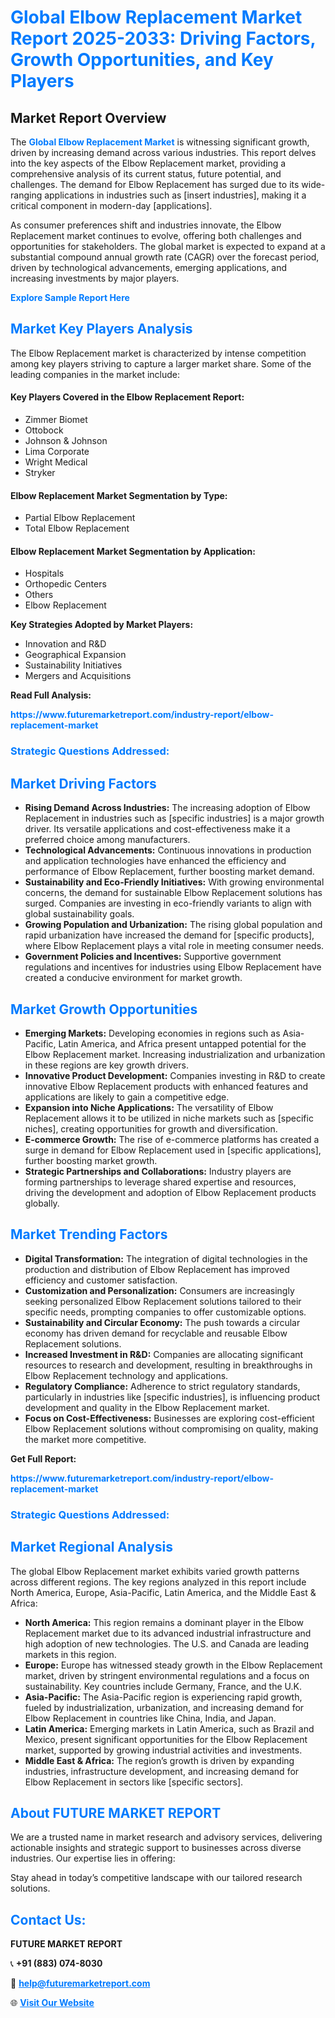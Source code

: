 <h1 style="color: #007BFF;">Global Elbow Replacement Market Report 2025-2033: Driving Factors, Growth Opportunities, and Key Players</h1>

<section id="overview">
<h2>Market Report Overview</h2>
<p>The <a href="https://www.futuremarketreport.com/industry-report/elbow-replacement-market" style="color: #007BFF; text-decoration: none;"><strong>Global Elbow Replacement Market</strong></a> is witnessing significant growth, driven by increasing demand across various industries. This report delves into the key aspects of the Elbow Replacement market, providing a comprehensive analysis of its current status, future potential, and challenges. The demand for Elbow Replacement has surged due to its wide-ranging applications in industries such as [insert industries], making it a critical component in modern-day [applications].</p>
<p>As consumer preferences shift and industries innovate, the Elbow Replacement market continues to evolve, offering both challenges and opportunities for stakeholders. The global market is expected to expand at a substantial compound annual growth rate (CAGR) over the forecast period, driven by technological advancements, emerging applications, and increasing investments by major players.</p>
</section>

<section id="overview">
<p><a href="https://www.futuremarketreport.com/request-sample/reportId=116566" style="color: #007BFF; text-decoration: none;"><strong>Explore Sample Report Here</strong></a></p>
</section>

<section id="key-players">
<h2 style="color: #007BFF;">Market Key Players Analysis</h2>
<p>The Elbow Replacement market is characterized by intense competition among key players striving to capture a larger market share. Some of the leading companies in the market include:</p>
<h4>Key Players Covered in the Elbow Replacement Report:</h4>
<ul><li>Zimmer Biomet</li><li>Ottobock</li><li>Johnson &amp; Johnson</li><li>Lima Corporate</li><li>Wright Medical</li><li>Stryker</li></ul>
<h4>Elbow Replacement Market Segmentation by Type:</h4>
<ul><li>Partial Elbow Replacement</li><li>Total Elbow Replacement</li></ul>

<h4>Elbow Replacement Market Segmentation by Application:</h4>
<ul><li>Hospitals</li><li>Orthopedic Centers</li><li>Others</li><li>Elbow Replacement</li></ul>
<p><strong>Key Strategies Adopted by Market Players:</strong></p>
<ul>
<li>Innovation and R&D</li>
<li>Geographical Expansion</li>
<li>Sustainability Initiatives</li>
<li>Mergers and Acquisitions</li>
</ul>
</section>

<section>
<p><strong>Read Full Analysis: </strong></p><a href="https://www.futuremarketreport.com/industry-report/elbow-replacement-market" style="color: #007BFF; text-decoration: none;"><strong>https://www.futuremarketreport.com/industry-report/elbow-replacement-market</strong></a>
<h3 style="color: #007BFF;">Strategic Questions Addressed:</h3>
</section>

<section id="driving-factors">
<h2 style="color: #007BFF;">Market Driving Factors</h2>
<ul>
<li><strong>Rising Demand Across Industries:</strong> The increasing adoption of Elbow Replacement in industries such as [specific industries] is a major growth driver. Its versatile applications and cost-effectiveness make it a preferred choice among manufacturers.</li>
<li><strong>Technological Advancements:</strong> Continuous innovations in production and application technologies have enhanced the efficiency and performance of Elbow Replacement, further boosting market demand.</li>
<li><strong>Sustainability and Eco-Friendly Initiatives:</strong> With growing environmental concerns, the demand for sustainable Elbow Replacement solutions has surged. Companies are investing in eco-friendly variants to align with global sustainability goals.</li>
<li><strong>Growing Population and Urbanization:</strong> The rising global population and rapid urbanization have increased the demand for [specific products], where Elbow Replacement plays a vital role in meeting consumer needs.</li>
<li><strong>Government Policies and Incentives:</strong> Supportive government regulations and incentives for industries using Elbow Replacement have created a conducive environment for market growth.</li>
</ul>
</section>

<section id="growth-opportunities">
<h2 style="color: #007BFF;">Market Growth Opportunities</h2>
<ul>
<li><strong>Emerging Markets:</strong> Developing economies in regions such as Asia-Pacific, Latin America, and Africa present untapped potential for the Elbow Replacement market. Increasing industrialization and urbanization in these regions are key growth drivers.</li>
<li><strong>Innovative Product Development:</strong> Companies investing in R&D to create innovative Elbow Replacement products with enhanced features and applications are likely to gain a competitive edge.</li>
<li><strong>Expansion into Niche Applications:</strong> The versatility of Elbow Replacement allows it to be utilized in niche markets such as [specific niches], creating opportunities for growth and diversification.</li>
<li><strong>E-commerce Growth:</strong> The rise of e-commerce platforms has created a surge in demand for Elbow Replacement used in [specific applications], further boosting market growth.</li>
<li><strong>Strategic Partnerships and Collaborations:</strong> Industry players are forming partnerships to leverage shared expertise and resources, driving the development and adoption of Elbow Replacement products globally.</li>
</ul>
</section>

<section id="trending-factors">
<h2 style="color: #007BFF;">Market Trending Factors</h2>
<ul>
<li><strong>Digital Transformation:</strong> The integration of digital technologies in the production and distribution of Elbow Replacement has improved efficiency and customer satisfaction.</li>
<li><strong>Customization and Personalization:</strong> Consumers are increasingly seeking personalized Elbow Replacement solutions tailored to their specific needs, prompting companies to offer customizable options.</li>
<li><strong>Sustainability and Circular Economy:</strong> The push towards a circular economy has driven demand for recyclable and reusable Elbow Replacement solutions.</li>
<li><strong>Increased Investment in R&D:</strong> Companies are allocating significant resources to research and development, resulting in breakthroughs in Elbow Replacement technology and applications.</li>
<li><strong>Regulatory Compliance:</strong> Adherence to strict regulatory standards, particularly in industries like [specific industries], is influencing product development and quality in the Elbow Replacement market.</li>
<li><strong>Focus on Cost-Effectiveness:</strong> Businesses are exploring cost-efficient Elbow Replacement solutions without compromising on quality, making the market more competitive.</li>
</ul>
</section>

<section>
<p><strong>Get Full Report: </strong></p><a href="https://www.futuremarketreport.com/industry-report/elbow-replacement-market" style="color: #007BFF; text-decoration: none;"><strong>https://www.futuremarketreport.com/industry-report/elbow-replacement-market</strong></a>
<h3 style="color: #007BFF;">Strategic Questions Addressed:</h3>
</section>


<section id="regional-analysis">
<h2 style="color: #007BFF;">Market Regional Analysis</h2>
<p>The global Elbow Replacement market exhibits varied growth patterns across different regions. The key regions analyzed in this report include North America, Europe, Asia-Pacific, Latin America, and the Middle East & Africa:</p>
<ul>
<li><strong>North America:</strong> This region remains a dominant player in the Elbow Replacement market due to its advanced industrial infrastructure and high adoption of new technologies. The U.S. and Canada are leading markets in this region.</li>
<li><strong>Europe:</strong> Europe has witnessed steady growth in the Elbow Replacement market, driven by stringent environmental regulations and a focus on sustainability. Key countries include Germany, France, and the U.K.</li>
<li><strong>Asia-Pacific:</strong> The Asia-Pacific region is experiencing rapid growth, fueled by industrialization, urbanization, and increasing demand for Elbow Replacement in countries like China, India, and Japan.</li>
<li><strong>Latin America:</strong> Emerging markets in Latin America, such as Brazil and Mexico, present significant opportunities for the Elbow Replacement market, supported by growing industrial activities and investments.</li>
<li><strong>Middle East & Africa:</strong> The region’s growth is driven by expanding industries, infrastructure development, and increasing demand for Elbow Replacement in sectors like [specific sectors].</li>
</ul>
</section>

<footer>
<h2 style="color: #007BFF;">About FUTURE MARKET REPORT</h2>
<p>We are a trusted name in market research and advisory services, delivering actionable insights and strategic support to businesses across diverse industries. Our expertise lies in offering:</p>

<p>Stay ahead in today’s competitive landscape with our tailored research solutions.</p>

<h2 style="color: #007BFF;">Contact Us:</h2>
<p><strong>FUTURE MARKET REPORT</strong></p>
<p>📞 <strong>+91 (883) 074-8030</strong></p>
<p>📧 <strong><a href="mailto:help@futuremarketreport.com" style="color: #007BFF;">help@futuremarketreport.com</a></strong></p>
<p>🌐 <strong><a href="https://www.futuremarketreport.com/" style="color: #007BFF;">Visit Our Website</a></strong></p>
</footer>